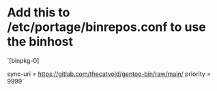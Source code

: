 # Add this to /etc/portage/binrepos.conf to use the binhost
`[binpkg-0]

sync-uri = https://gitlab.com/thecatvoid/gentoo-bin/raw/main/
priority = 9999`
